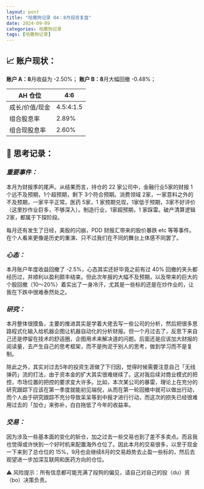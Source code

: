 ```yaml
---
layout: post
title: "哈撒狗记录 04：8月投资复盘"
date: 2024-09-09
categories: 哈撒狗记录
tags: [哈撒狗记录]
---
```

## 📈 账户现状：

**账户 A：8**月收益为 -2.50%；
**账户 B：8**月大幅回撤 -0.48%；

| AH 仓位 | 4:6 |
| --- | --- |
| 成长/价值/现金 | 4.5:4:1.5 |
| 组合股息率 | 2.89% |
| 组合现股息率 | 2.60% |

## 🧠 思考记录：

### *重要事件：*

本月为财报季的尾声。从结果而言，持仓的 22 家公司中，金融行业5家的财报 1个远不及预期，1个超预期，剩下 3个符合预期。消费领域 2家，一家意料之外的不及预期，一家平平正常。医药 5家，1 家预期兑现，1家低于预期，3家不好评价（这里抄作业巨多，不够深入）。制造行业，1家超预期，1 家踩雷。破产清算逻辑 2家，都属于下探阶段。

每月还有发生了日经，美股的闪崩，PDD 财报汇带来的股价暴跌 etc 等等事件。在个人看来更像是历史的重演、只不过我们在不同的舞台上体感不同罢了。

### ***心态：***

本月账户年度收益回撤了 -2.5%，心态其实还好毕竟之前有过 40% 回撤的夹头都经历过，并顺利以盈利颇丰结束。但此次年报的大幅不及预期，以及带来的巨大的个股回撤（10～20%）着实出了一身冷汗，尤其是一些标的还是在炒作业的，让我在下跌中很难泰然处之。

### ***研究：***

本月整体很摸鱼，主要的推进其实是学着大佬去写一些公司的分析，然后把很多思路程式化输入给机器企图让机器自动化的分析财报。但一个月过去了，反思下来自己还是停留在技术的舒适圈，企图用术来解决道的问题。后面还是应该加大财报的阅读量，去产生自己的思考框架，而不是拘泥于别人的思考，做到学习而不是复制。

除此之外，其实对过去5年的投资生涯做了下归因，觉得时候需要注意自己「无线弹药」流的打法，由于资本金的扩大其实很难继续了。这对我后续对商业模式的把控，市场位置的把控的要求变大许多。比如，本次某公司的暴雷，理论上在充分的研究跟踪下应该在第一季度就能初见端倪，从而在第一轮回撤中就可以做出行动，而个人由于研究跟踪不充分导致呆呆等到中报才进行行动，而这次的损失已经很难用过去的「加仓」来弥补，白白拖低了今年的收益率。

### ***交易：***

因为涉及一些基本面的变化的斩仓，加之过去一些交易也到了差不多卖点。而且我也觉得或许快到一个好时机来配置海外仓位了。因此本月的交易很多，以至于现金一下来到了总仓位的 15%，9月也会继续8月的交易趋势去止盈一些标的，然后去观望进一步加深互联网和医药方向的仓位。

⚠️ 风险提示：所有信息都可能充满了段狗的偏见，请自己对自己的投（du）资（bo）决策负责。
